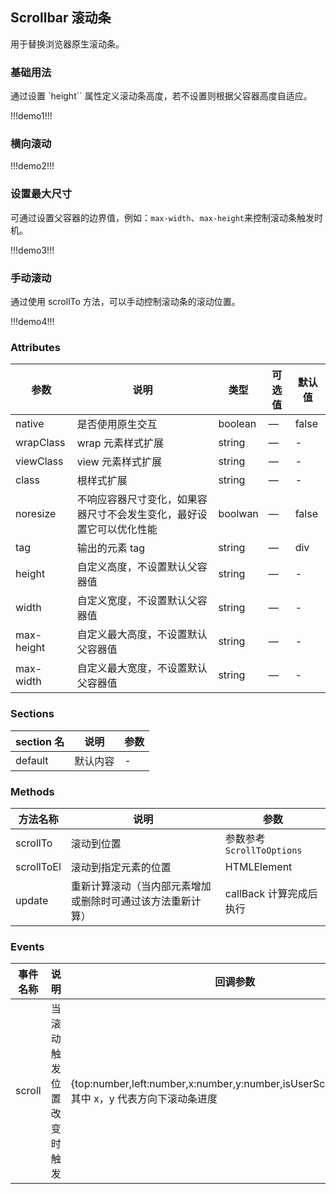 ## Scrollbar 滚动条

用于替换浏览器原生滚动条。

### 基础用法

通过设置 `height`` 属性定义滚动条高度，若不设置则根据父容器高度自适应。

!!!demo1!!!

### 横向滚动

!!!demo2!!!

### 设置最大尺寸

可通过设置父容器的边界值，例如：`max-width`、`max-height`来控制滚动条触发时机。

!!!demo3!!!

### 手动滚动

通过使用 scrollTo 方法，可以手动控制滚动条的滚动位置。

!!!demo4!!!

### Attributes

| 参数       | 说明                                                                 | 类型    | 可选值 | 默认值 |
| ---------- | -------------------------------------------------------------------- | ------- | ------ | ------ |
| native     | 是否使用原生交互                                                     | boolean | —      | false  |
| wrapClass  | wrap 元素样式扩展                                                    | string  | —      | -      |
| viewClass  | view 元素样式扩展                                                    | string  | —      | -      |
| class      | 根样式扩展                                                           | string  | —      | -      |
| noresize   | 不响应容器尺寸变化，如果容器尺寸不会发生变化，最好设置它可以优化性能 | boolwan | —      | false  |
| tag        | 输出的元素 tag                                                       | string  | —      | div    |
| height     | 自定义高度，不设置默认父容器值                                       | string  | —      | -      |
| width      | 自定义宽度，不设置默认父容器值                                       | string  | —      | -      |
| max-height | 自定义最大高度，不设置默认父容器值                                   | string  | —      | -      |
| max-width  | 自定义最大宽度，不设置默认父容器值                                   | string  | —      | -      |

### Sections

| section 名 | 说明     | 参数 |
| ---------- | -------- | ---- |
| default    | 默认内容 | -    |

### Methods

| 方法名称   | 说明                                                       | 参数                      |
| ---------- | ---------------------------------------------------------- | ------------------------- |
| scrollTo   | 滚动到位置                                                 | 参数参考`ScrollToOptions` |
| scrollToEl | 滚动到指定元素的位置                                       | HTMLElement               |
| update     | 重新计算滚动（当内部元素增加或删除时可通过该方法重新计算） | callBack 计算完成后执行   |

### Events

| 事件名称 | 说明                     | 回调参数                                                                                         |
| -------- | ------------------------ | ------------------------------------------------------------------------------------------------ |
| scroll   | 当滚动触发位置改变时触发 | {top:number,left:number,x:number,y:number,isUserScroll?:boolean}，其中 x，y 代表方向下滚动条进度 |
